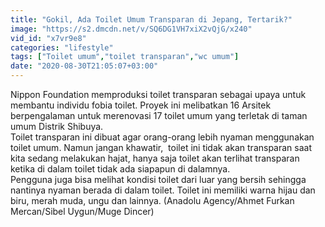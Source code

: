 ```yaml
---
title: "Gokil, Ada Toilet Umum Transparan di Jepang, Tertarik?"
image: "https://s2.dmcdn.net/v/SQ6DG1VH7xiX2vQjG/x240"
vid_id: "x7vr9e8"
categories: "lifestyle"
tags: ["Toilet umum","toilet transparan","wc umum"]
date: "2020-08-30T21:05:07+03:00"
---
```

Nippon Foundation memproduksi toilet transparan sebagai upaya untuk membantu individu fobia toilet. Proyek ini melibatkan 16 Arsitek berpengalaman untuk merenovasi 17 toilet umum yang terletak di taman umum Distrik Shibuya.  <br>Toilet transparan ini dibuat agar orang-orang lebih nyaman menggunakan toilet umum. Namun jangan khawatir,  toilet ini tidak akan transparan saat kita sedang melakukan hajat, hanya saja toilet akan terlihat transparan ketika di dalam toilet tidak ada siapapun di dalamnya.   <br>Pengguna juga bisa melihat kondisi toilet dari luar yang bersih sehingga nantinya nyaman berada di dalam toilet. Toilet ini memiliki warna hijau dan biru, merah muda, ungu dan lainnya. (Anadolu Agency/Ahmet Furkan Mercan/Sibel Uygun/Muge Dincer)
